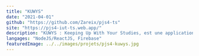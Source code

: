 ```yaml
---
title: "KUWYS"
date: "2021-04-01"
github: "https://github.com/Zareix/pjs4-ts"
site: "https://pjs4-iut-ts.web.app/"
description: "KUWYS : Keeping Up With Your Studies, est une application web à destination de tous les étudiants de France. L'application veut venir en aide à ces étudiants en mettant en place un espace pour partager des documents (fiches/cours), organiser des groupes de travail ou encore poser diverses questions."
langages: "NodeJS/ReactJS, Firebase"
featuredImage: ../../images/projets/pjs4-kuwys.jpg
---
```

